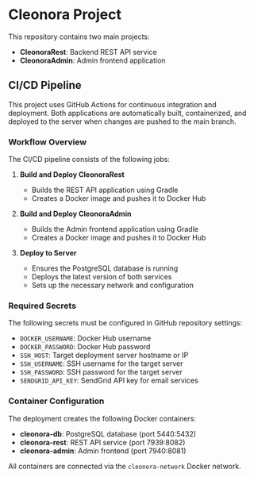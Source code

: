 # Cleonora Project

This repository contains two main projects:
- **CleonoraRest**: Backend REST API service
- **CleonoraAdmin**: Admin frontend application

## CI/CD Pipeline

This project uses GitHub Actions for continuous integration and deployment. Both applications are automatically built, containerized, and deployed to the server when changes are pushed to the main branch.

### Workflow Overview

The CI/CD pipeline consists of the following jobs:

1. **Build and Deploy CleonoraRest**
   - Builds the REST API application using Gradle
   - Creates a Docker image and pushes it to Docker Hub

2. **Build and Deploy CleonoraAdmin**
   - Builds the Admin frontend application using Gradle
   - Creates a Docker image and pushes it to Docker Hub

3. **Deploy to Server**
   - Ensures the PostgreSQL database is running
   - Deploys the latest version of both services
   - Sets up the necessary network and configuration

### Required Secrets

The following secrets must be configured in GitHub repository settings:

- `DOCKER_USERNAME`: Docker Hub username
- `DOCKER_PASSWORD`: Docker Hub password
- `SSH_HOST`: Target deployment server hostname or IP
- `SSH_USERNAME`: SSH username for the target server
- `SSH_PASSWORD`: SSH password for the target server
- `SENDGRID_API_KEY`: SendGrid API key for email services

### Container Configuration

The deployment creates the following Docker containers:

- **cleonora-db**: PostgreSQL database (port 5440:5432)
- **cleonora-rest**: REST API service (port 7939:8082)
- **cleonora-admin**: Admin frontend (port 7940:8081)

All containers are connected via the `cleonora-network` Docker network. 